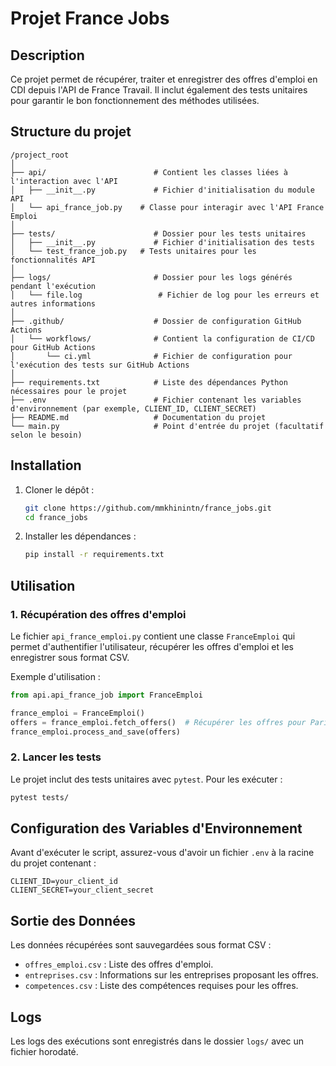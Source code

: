# Projet France Jobs

## Description
Ce projet permet de récupérer, traiter et enregistrer des offres d'emploi en CDI depuis l'API de France Travail. Il inclut également des tests unitaires pour garantir le bon fonctionnement des méthodes utilisées.

## Structure du projet
```
/project_root
│
├── api/                        # Contient les classes liées à l'interaction avec l'API
│   ├── __init__.py             # Fichier d'initialisation du module API
│   └── api_france_job.py    # Classe pour interagir avec l'API France Emploi
│
├── tests/                      # Dossier pour les tests unitaires
│   ├── __init__.py             # Fichier d'initialisation des tests
│   └── test_france_job.py   # Tests unitaires pour les fonctionnalités API
│
├── logs/                       # Dossier pour les logs générés pendant l'exécution
│   └── file.log                 # Fichier de log pour les erreurs et autres informations
│
├── .github/                    # Dossier de configuration GitHub Actions
│   └── workflows/              # Contient la configuration de CI/CD pour GitHub Actions
│       └── ci.yml              # Fichier de configuration pour l'exécution des tests sur GitHub Actions
│
├── requirements.txt            # Liste des dépendances Python nécessaires pour le projet
├── .env                        # Fichier contenant les variables d'environnement (par exemple, CLIENT_ID, CLIENT_SECRET)
├── README.md                   # Documentation du projet
└── main.py                     # Point d'entrée du projet (facultatif selon le besoin)

```

## Installation
1. Cloner le dépôt :
   ```bash
   git clone https://github.com/mmkhinintn/france_jobs.git
   cd france_jobs
   ```
2. Installer les dépendances :
   ```bash
   pip install -r requirements.txt
   ```

## Utilisation
### 1. Récupération des offres d'emploi
Le fichier `api_france_emploi.py` contient une classe `FranceEmploi` qui permet d'authentifier l'utilisateur, récupérer les offres d'emploi et les enregistrer sous format CSV.

Exemple d'utilisation :
```python
from api.api_france_job import FranceEmploi

france_emploi = FranceEmploi()
offers = france_emploi.fetch_offers()  # Récupérer les offres pour Paris
france_emploi.process_and_save(offers)
```

### 2. Lancer les tests
Le projet inclut des tests unitaires avec `pytest`. Pour les exécuter :
```bash
pytest tests/
```

## Configuration des Variables d'Environnement
Avant d'exécuter le script, assurez-vous d'avoir un fichier `.env` à la racine du projet contenant :
```env
CLIENT_ID=your_client_id
CLIENT_SECRET=your_client_secret
```

## Sortie des Données
Les données récupérées sont sauvegardées sous format CSV :
- `offres_emploi.csv` : Liste des offres d'emploi.
- `entreprises.csv` : Informations sur les entreprises proposant les offres.
- `competences.csv` : Liste des compétences requises pour les offres.

## Logs
Les logs des exécutions sont enregistrés dans le dossier `logs/` avec un fichier horodaté.


